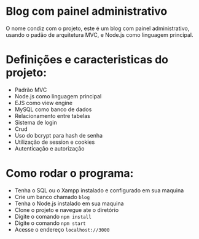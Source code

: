 # Blog com painel administrativo
O nome condiz com o projeto, este é um blog com painel administrativo, usando o padão de arquitetura MVC, e Node.js como linguagem principal.

# Definições e caracteristicas do projeto:
- Padrão MVC
- Node.js como linguagem principal
- EJS como view engine
- MySQL como banco de dados
- Relacionamento entre tabelas
- Sistema de login
- Crud
- Uso do bcrypt para hash de senha
- Utilização de session e cookies
- Autenticação e autorização

# Como rodar o programa: 
- Tenha o SQL ou o Xampp instalado e configurado em sua maquina
- Crie um banco chamado `blog`
- Tenha o Node.js instalado em sua maquina
- Clone o projeto e navegue ate o diretório
- Digite o comando `npm install`
- Digite o comando `npm start`
- Acesse o endereço `localhost://3000`
